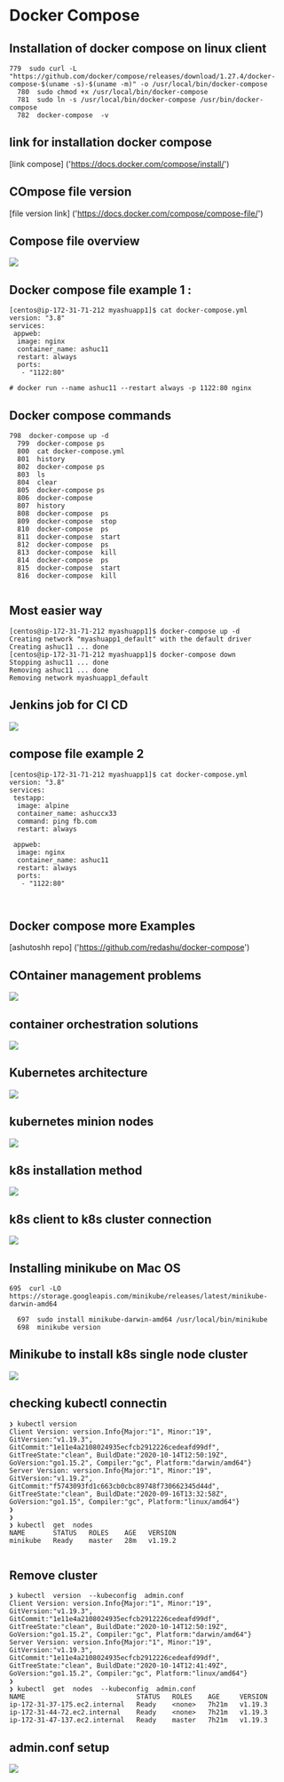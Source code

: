 # Docker Compose 

## Installation of docker compose on linux client 

```
779  sudo curl -L "https://github.com/docker/compose/releases/download/1.27.4/docker-compose-$(uname -s)-$(uname -m)" -o /usr/local/bin/docker-compose
  780  sudo chmod +x /usr/local/bin/docker-compose
  781  sudo ln -s /usr/local/bin/docker-compose /usr/bin/docker-compose
  782  docker-compose  -v

```

## link for installation docker compose 

[link compose] ('https://docs.docker.com/compose/install/')

## COmpose file version 

[file version link] ('https://docs.docker.com/compose/compose-file/')

## Compose file overview 

<img src="compose.png">

## Docker compose file example 1 :

```
[centos@ip-172-31-71-212 myashuapp1]$ cat docker-compose.yml 
version: "3.8"  
services:
 appweb:
  image: nginx
  container_name: ashuc11
  restart: always
  ports:
   - "1122:80"

# docker run --name ashuc11 --restart always -p 1122:80 nginx

```
## Docker compose commands

```
798  docker-compose up -d
  799  docker-compose ps
  800  cat docker-compose.yml 
  801  history 
  802  docker-compose ps
  803  ls
  804  clear
  805  docker-compose ps
  806  docker-compose 
  807  history 
  808  docker-compose  ps
  809  docker-compose  stop 
  810  docker-compose  ps
  811  docker-compose  start
  812  docker-compose  ps
  813  docker-compose  kill
  814  docker-compose  ps
  815  docker-compose  start
  816  docker-compose  kill
  
  ```
  
## Most easier way 

```
[centos@ip-172-31-71-212 myashuapp1]$ docker-compose up -d
Creating network "myashuapp1_default" with the default driver
Creating ashuc11 ... done
[centos@ip-172-31-71-212 myashuapp1]$ docker-compose down
Stopping ashuc11 ... done
Removing ashuc11 ... done
Removing network myashuapp1_default

```

## Jenkins job for CI CD

<img src="jenkin.png">

## compose file example 2

```
[centos@ip-172-31-71-212 myashuapp1]$ cat docker-compose.yml 
version: "3.8"  
services:
 testapp:
  image: alpine
  container_name: ashuccx33
  command: ping fb.com
  restart: always 

 appweb:
  image: nginx
  container_name: ashuc11
  restart: always
  ports:
   - "1122:80"



```

## Docker compose more Examples 

[ashutoshh repo] ('https://github.com/redashu/docker-compose')


## COntainer management problems

<img src="cp.png">

## container orchestration solutions 

<img src="co.png">

## Kubernetes architecture

<img src="k8sarch.png">

## kubernetes minion nodes

<img src="minion.png">

## k8s installation method

<img src="k8sinstall.png">

## k8s client to k8s cluster connection 

<img src="k8scli.png">

## Installing minikube on Mac OS 

```
695  curl -LO https://storage.googleapis.com/minikube/releases/latest/minikube-darwin-amd64
 
  697  sudo install minikube-darwin-amd64 /usr/local/bin/minikube
  698  minikube version
```

## Minikube to install k8s single node cluster 

<img src="minikube.png">

## checking kubectl connectin 

```
❯ kubectl version
Client Version: version.Info{Major:"1", Minor:"19", GitVersion:"v1.19.3", GitCommit:"1e11e4a2108024935ecfcb2912226cedeafd99df", GitTreeState:"clean", BuildDate:"2020-10-14T12:50:19Z", GoVersion:"go1.15.2", Compiler:"gc", Platform:"darwin/amd64"}
Server Version: version.Info{Major:"1", Minor:"19", GitVersion:"v1.19.2", GitCommit:"f5743093fd1c663cb0cbc89748f730662345d44d", GitTreeState:"clean", BuildDate:"2020-09-16T13:32:58Z", GoVersion:"go1.15", Compiler:"gc", Platform:"linux/amd64"}
❯ 
❯ 
❯ kubectl  get  nodes
NAME       STATUS   ROLES    AGE   VERSION
minikube   Ready    master   28m   v1.19.2


```

## Remove cluster 

```
❯ kubectl  version  --kubeconfig  admin.conf
Client Version: version.Info{Major:"1", Minor:"19", GitVersion:"v1.19.3", GitCommit:"1e11e4a2108024935ecfcb2912226cedeafd99df", GitTreeState:"clean", BuildDate:"2020-10-14T12:50:19Z", GoVersion:"go1.15.2", Compiler:"gc", Platform:"darwin/amd64"}
Server Version: version.Info{Major:"1", Minor:"19", GitVersion:"v1.19.3", GitCommit:"1e11e4a2108024935ecfcb2912226cedeafd99df", GitTreeState:"clean", BuildDate:"2020-10-14T12:41:49Z", GoVersion:"go1.15.2", Compiler:"gc", Platform:"linux/amd64"}
❯ 
❯ kubectl  get  nodes  --kubeconfig  admin.conf
NAME                            STATUS   ROLES    AGE     VERSION
ip-172-31-37-175.ec2.internal   Ready    <none>   7h21m   v1.19.3
ip-172-31-44-72.ec2.internal    Ready    <none>   7h21m   v1.19.3
ip-172-31-47-137.ec2.internal   Ready    master   7h21m   v1.19.3

```

## admin.conf setup 

<img src="kubeconfig.png">

